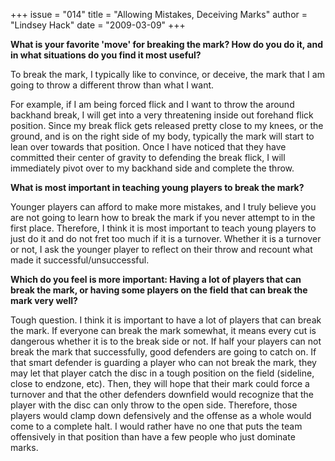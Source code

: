 +++
issue = "014"
title = "Allowing Mistakes, Deceiving Marks"
author = "Lindsey Hack"
date = "2009-03-09"
+++

**What is your favorite 'move' for breaking the mark? How do you do it, and in
what situations do you find it most useful?**  
  
To break the mark, I typically like to convince, or deceive, the mark that I
am going to throw a different throw than what I want.  
  
For example, if I am being forced flick and I want to throw the around
backhand break, I will get into a very threatening inside out forehand flick
position. Since my break flick gets released pretty close to my knees, or the
ground, and is on the right side of my body, typically the mark will start to
lean over towards that position. Once I have noticed that they have committed
their center of gravity to defending the break flick, I will immediately pivot
over to my backhand side and complete the throw.  
  
**What is most important in teaching young players to break the mark?**  
  
Younger players can afford to make more mistakes, and I truly believe you are
not going to learn how to break the mark if you never attempt to in the first
place. Therefore, I think it is most important to teach young players to just
do it and do not fret too much if it is a turnover. Whether it is a turnover
or not, I ask the younger player to reflect on their throw and recount what
made it successful/unsuccessful.  
  
**Which do you feel is more important: Having a lot of players that can break
the mark, or having some players on the field that can break the mark very
well?**  
  
Tough question. I think it is important to have a lot of players that can
break the mark. If everyone can break the mark somewhat, it means every cut is
dangerous whether it is to the break side or not. If half your players can not
break the mark that successfully, good defenders are going to catch on. If
that smart defender is guarding a player who can not break the mark, they may
let that player catch the disc in a tough position on the field (sideline,
close to endzone, etc). Then, they will hope that their mark could force a
turnover and that the other defenders downfield would recognize that the
player with the disc can only throw to the open side. Therefore, those players
would clamp down defensively and the offense as a whole would come to a
complete halt. I would rather have no one that puts the team offensively in
that position than have a few people who just dominate marks.
